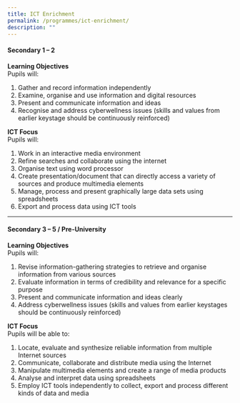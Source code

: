 ```yaml
---
title: ICT Enrichment
permalink: /programmes/ict-enrichment/
description: ""
---
```

<h4>Secondary 1 &ndash; 2</h4>
<p><strong>Learning Objectives<br /></strong>Pupils will:</p>
<ol>
<li>Gather and record information independently</li>
<li>Examine, organise and use information and digital resources</li>
<li>Present and communicate information and ideas</li>
<li>Recognise and address cyberwellness issues (skills and values from earlier keystage should be continuously reinforced)</li>
</ol>
<p><strong>ICT Focus<br /></strong>Pupils will:</p>
<ol>
<li>Work in an interactive media environment</li>
<li>Refine searches and collaborate using the internet</li>
<li>Organise text using word processor</li>
<li>Create presentation/document that can directly access a variety of sources and produce multimedia elements</li>
<li>Manage, process and present graphically large data sets using spreadsheets</li>
<li>Export and process data using ICT tools</li>
</ol><hr>
<h4>Secondary 3 &ndash; 5 / Pre-University</h4>
<p><strong>Learning Objectives<br /></strong>Pupils will:</p>
<ol>
<li>Revise information-gathering strategies to retrieve and organise information from various sources</li>
<li>Evaluate information in terms of credibility and relevance for a specific purpose</li>
<li>Present and communicate information and ideas clearly</li>
<li>Address cyberwellness issues (skills and values from earlier keystages should be continuously reinforced)</li>
</ol>
<p><strong>ICT Focus<br /></strong>Pupils will be able to:</p>
<ol>
<li>Locate, evaluate and synthesize reliable information from multiple Internet sources</li>
<li>Communicate, collaborate and distribute media using the Internet</li>
<li>Manipulate multimedia elements and create a range of media products</li>
<li>Analyse and interpret data using spreadsheets</li>
<li>Employ ICT tools independently to collect, export and process different kinds of data and media</li>
</ol>